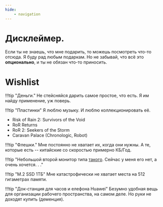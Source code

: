 ```yaml
---
hide:
    - navigation
---
```


# Дисклеймер.
Если ты не знаешь, что мне подарить, то можешь посмотреть что-то отсюда. Я буду рад любым подаркам.
Но не забывай, что всё это **опционально**, и ты не обязан что-то приносить.

# Wishlist
!!!tip "Деньги."
Не стейсняйся дарить самое простое, что есть. Я им найду применение, уж поверь.

!!!tip "Пластинки"
Я люблю музыку. И люблю коллекционировать её.

- Risk of Rain 2: Survivors of the Void
- RoR Returns
- RoR 2: Seekers of the Storm
- Caravan Palace (Chronologic, Robot)

!!!tip "Флешки."
Мне постоянно не хватает их, когда они нужны. А те, которые есть -- китайские со скоростью примерно КБ/Год.

!!!tip "Небольшой второй монитор типа [такого](https://market.yandex.ru/product--16-monitor-zeuslap-zeuslap-p16k-chernyi/1840281825?sku=101998583966&uniqueId=43149540&do-waremd5=CzNoDTj2sO-G5wFyOhoKOA). Сейчас у меня его нет, а очень хочется. . ."

!!!tip "M.2 SSD 1ТБ"
Мне катастрофически не хватает места на 512 гигаметрах памяти.

!!!tip "Док-станция для часов и елефона Huawei"
Безумно удобная вещь для организации рабочего пространства, на самом деле. Но руки не доходят купить (деменция).     
